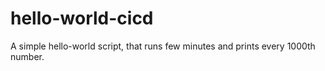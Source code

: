 # hello-world-cicd

A simple hello-world script, that runs few minutes and prints every 1000th number.